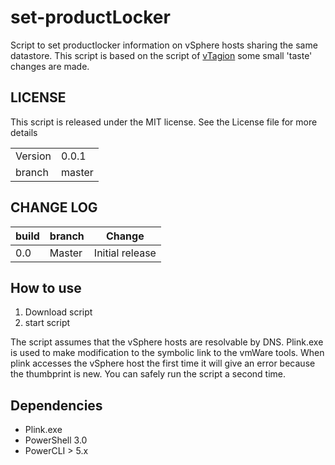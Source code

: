 # set-productLocker

Script to set productlocker information on vSphere hosts sharing the same datastore.
This script is based on the script of [vTagion](https://www.brianjgraf.com/2015/11/05/automate-vmware-tools-shared-product-locker-configuration/) some small 'taste' changes are made.

## LICENSE

This script is released under the MIT license. See the License file for more details

| | |
|---|---|
| Version | 0.0.1|
| branch | master|

## CHANGE LOG

|build|branch |  Change |
|---|---|---|
|0.0| Master| Initial release|

## How to use

1. Download script
1. start script

The script assumes that the vSphere hosts are resolvable by DNS. Plink.exe is used to make modification to the symbolic link to the vmWare tools. When plink accesses the vSphere host the first time it will give an error because the thumbprint is new. You can safely run the script a second time.

## Dependencies

- Plink.exe
- PowerShell 3.0
- PowerCLI > 5.x